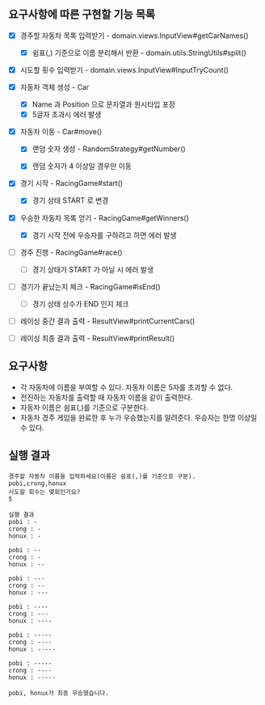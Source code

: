 ## 요구사항에 따른 구현할 기능 목록

- [x] 경주할 자동차 목록 입력받기 - domain.views.InputView#getCarNames()
    - [x] 쉼표(,) 기준으로 이름 분리해서 반환 - domain.utils.StringUtils#split()
- [x] 시도할 횟수 입력받기 - domain.views.InputView#InputTryCount()


- [x] 자동차 객체 생성 - Car
    - [x] Name 과 Position 으로 문자열과 원시타입 포장
    - [x] 5글자 초과시 에러 발생
- [x] 자동차 이동 - Car#move()
    - [x] 랜덤 숫자 생성 - RandomStrategy#getNumber()
    - [x] 랜덤 숫자가 4 이상일 경우만 이동


- [x] 경기 시작 - RacingGame#start()
    - [x] 경기 상태 START 로 변경
- [x] 우승한 자동차 목록 얻기 - RacingGame#getWinners()
    - [x] 경기 시작 전에 우승자를 구하려고 하면 에러 발생
- [ ] 경주 진행 - RacingGame#race()
    - [ ] 경기 상태가 START 가 아닐 시 에러 발생
- [ ] 경기가 끝났는지 체크 - RacingGame#isEnd()
    - [ ] 경기 상태 상수가 END 인지 체크

- [ ] 레이싱 중간 결과 출력 - ResultView#printCurrentCars()
- [ ] 레이싱 최종 결과 출력 - ResultView#printResult()

## 요구사항

- 각 자동차에 이름을 부여할 수 있다. 자동차 이름은 5자를 초과할 수 없다.
- 전진하는 자동차를 출력할 때 자동차 이름을 같이 출력한다.
- 자동차 이름은 쉼표(,)를 기준으로 구분한다.
- 자동차 경주 게임을 완료한 후 누가 우승했는지를 알려준다. 우승자는 한명 이상일 수 있다.

## 실행 결과

```
경주할 자동차 이름을 입력하세요(이름은 쉼표(,)를 기준으로 구분).
pobi,crong,honux
시도할 회수는 몇회인가요?
5

실행 결과
pobi : -
crong : -
honux : -

pobi : --
crong : -
honux : --

pobi : ---
crong : --
honux : ---

pobi : ----
crong : ---
honux : ----

pobi : -----
crong : ----
honux : -----

pobi : -----
crong : ----
honux : -----

pobi, honux가 최종 우승했습니다.
```

